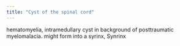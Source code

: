 ```yaml
---
title: "Cyst of the spinal cord"
---
```

hematomyelia, intramedullary cyst in background of posttraumatic myelomalacia. might form into a syrinx, Synrinx

